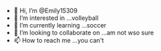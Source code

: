- 👋 Hi, I’m @Emily15309
- 👀 I’m interested in ...volleyball
- 🌱 I’m currently learning ...soccer 
- 💞️ I’m looking to collaborate on ...am not wso sure 
- 📫 How to reach me ...you can't 

<!---
Emily15309/Emily15309 is a ✨ special ✨ repository because its `README.md` (this file) appears on your GitHub profile.
You can click the Preview link to take a look at your changes.
--->
